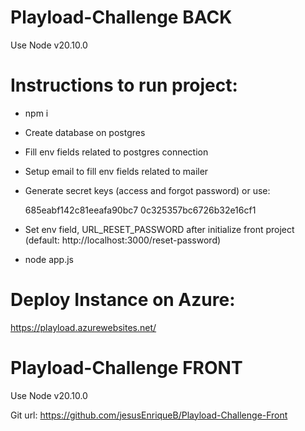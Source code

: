 # Playload-Challenge BACK

Use Node v20.10.0

# Instructions to run project:
- npm i
- Create database on postgres
- Fill env fields related to postgres connection
- Setup email to fill env fields related to mailer
- Generate secret keys (access and forgot password) or use:

    685eabf142c81eeafa90bc7
    0c325357bc6726b32e16cf1

- Set env field, URL_RESET_PASSWORD after initialize front project (default: http://localhost:3000/reset-password)
- node app.js

# Deploy Instance on Azure:

https://playload.azurewebsites.net/

# Playload-Challenge FRONT

Use Node v20.10.0

Git url:
https://github.com/jesusEnriqueB/Playload-Challenge-Front

